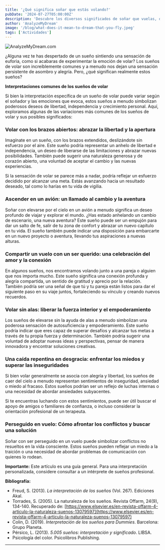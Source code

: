```yaml
---
title: '¿Qué significa soñar que estás volando?'
pubDate: '2024-07-27T05:00:00Z'
description: 'Descubre los diversos significados de soñar que vuelas, desde representar libertad y empoderamiento hasta interpretar sentimientos de inseguridad.'
author: 'AnalyzeMyDream'
image: '/blog/what-does-it-mean-to-dream-that-you-fly.jpeg'
tags: ['Actividades']
---
```


![AnalyzeMyDream.com](/blog/what-does-it-mean-to-dream-that-you-fly.jpeg)


¿Alguna vez te has despertado de un sueño sintiendo una sensación de euforia, como si acabaras de experimentar la emoción de volar? Los sueños de volar son increíblemente comunes y a menudo nos dejan una sensación persistente de asombro y alegría. Pero, ¿qué significan realmente estos sueños?

**Interpretaciones comunes de los sueños de volar**

Si bien la interpretación específica de un sueño de volar puede variar según el soñador y las emociones que evoca, estos sueños a menudo simbolizan poderosos deseos de libertad, independencia y crecimiento personal. Aquí, exploramos algunas de las variaciones más comunes de los sueños de volar y sus posibles significados:

### Volar con los brazos abiertos: abrazar la libertad y la apertura

Imagínate en un sueño, con los brazos extendidos, deslizándote sin esfuerzo por el aire. Este sueño podría representar un anhelo de libertad e independencia, un deseo de liberarse de las limitaciones y abrazar nuevas posibilidades. También puede sugerir una naturaleza generosa y de corazón abierto, una voluntad de aceptar el cambio y las nuevas experiencias.

Si la sensación de volar se parece más a nadar, podría reflejar un esfuerzo decidido por alcanzar una meta. Estás avanzando hacia un resultado deseado, tal como lo harías en tu vida de vigilia.

### Ascender en un avión: un llamado al cambio y la aventura

Soñar con elevarse por el cielo en un avión a menudo significa un deseo profundo de viajar y explorar el mundo. ¿Has estado anhelando un cambio de escenario, una nueva aventura? Este sueño puede ser un empujón para dar un salto de fe, salir de tu zona de confort y abrazar un nuevo capítulo en tu vida. El sueño también puede indicar una disposición para embarcarte en un nuevo proyecto o aventura, llevando tus aspiraciones a nuevas alturas.

### Compartir un vuelo con un ser querido: una celebración del amor y la conexión

En algunos sueños, nos encontramos volando junto a una pareja o alguien que nos importa mucho. Este sueño significa una conexión profunda y alegría compartida, un sentido de gratitud y aprecio por la relación. También podría ser una señal de que tú y tu pareja están listos para dar el siguiente paso en su viaje juntos, fortaleciendo su vínculo y creando nuevos recuerdos.

### Volar sin alas: liberar la fuerza interior y el empoderamiento

Los sueños de elevarse sin la ayuda de alas a menudo simbolizan una poderosa sensación de autosuficiencia y empoderamiento. Este sueño podría indicar que eres capaz de superar desafíos y alcanzar tus metas a través de tu propia fuerza y ​​determinación. También podría sugerir una voluntad de adoptar nuevas ideas y perspectivas, pensar de manera innovadora y encontrar soluciones creativas.

### Una caída repentina en desgracia: enfrentar los miedos y superar las inseguridades

Si bien volar generalmente se asocia con alegría y libertad, los sueños de caer del cielo a menudo representan sentimientos de inseguridad, ansiedad o miedo al fracaso. Estos sueños podrían ser un reflejo de luchas internas o una necesidad de abordar ansiedades subyacentes.

Si te encuentras luchando con estos sentimientos, puede ser útil buscar el apoyo de amigos o familiares de confianza, o incluso considerar la orientación profesional de un terapeuta.

### Perseguido en vuelo: Cómo afrontar los conflictos y buscar una solución

Soñar con ser perseguido en un vuelo puede simbolizar conflictos no resueltos en la vida consciente. Estos sueños pueden reflejar un miedo a la traición o una necesidad de abordar problemas de comunicación con quienes lo rodean.

**Importante:** Este artículo es una guía general. Para una interpretación personalizada, considere consultar a un intérprete de sueños profesional.

**Bibliografía:**

- Freud, S. (2013). *La interpretación de los sueños* (Vol. 267). Ediciones Akal.
- Torrades, S. (2005). La naturaleza de los sueños. Revista Offarm, 24(9), 134-140. Recuperado de: [https://www.elsevier.es/en-revista-offarm-4-articulo-la-naturaleza-suenos-13079597](https://www.elsevier.es/en-revista-offarm-4-articulo-la-naturaleza-suenos-13079597)
- Colin, D. (2019). *Interpretación de los sueños para Dummies*. Barcelona: Grupo Planeta.
- Pérsico, L. (2013). *5.005 sueños: interpretación y significado*. LIBSA.
- Psicología del color. Psicolibros Publishing.

---
